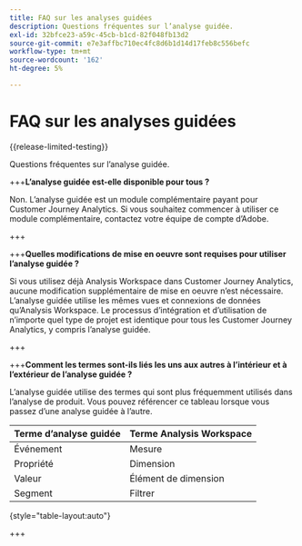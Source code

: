```yaml
---
title: FAQ sur les analyses guidées
description: Questions fréquentes sur l’analyse guidée.
exl-id: 32bfce23-a59c-45cb-b1cd-82f048fb13d2
source-git-commit: e7e3affbc710ec4fc8d6b1d14d17feb8c556befc
workflow-type: tm+mt
source-wordcount: '162'
ht-degree: 5%

---
```


# FAQ sur les analyses guidées

{{release-limited-testing}}

Questions fréquentes sur l’analyse guidée.

+++**L’analyse guidée est-elle disponible pour tous ?**

Non. L’analyse guidée est un module complémentaire payant pour Customer Journey Analytics. Si vous souhaitez commencer à utiliser ce module complémentaire, contactez votre équipe de compte d’Adobe.

+++

+++**Quelles modifications de mise en oeuvre sont requises pour utiliser l’analyse guidée ?**

Si vous utilisez déjà Analysis Workspace dans Customer Journey Analytics, aucune modification supplémentaire de mise en oeuvre n’est nécessaire. L’analyse guidée utilise les mêmes vues et connexions de données qu’Analysis Workspace. Le processus d’intégration et d’utilisation de n’importe quel type de projet est identique pour tous les Customer Journey Analytics, y compris l’analyse guidée.

+++

+++**Comment les termes sont-ils liés les uns aux autres à l’intérieur et à l’extérieur de l’analyse guidée ?**

L’analyse guidée utilise des termes qui sont plus fréquemment utilisés dans l’analyse de produit. Vous pouvez référencer ce tableau lorsque vous passez d’une analyse guidée à l’autre.

| Terme d’analyse guidée | Terme Analysis Workspace |
| --- | --- |
| Événement | Mesure |
| Propriété | Dimension |
| Valeur | Élément de dimension |
| Segment | Filtrer |

{style="table-layout:auto"}

+++
